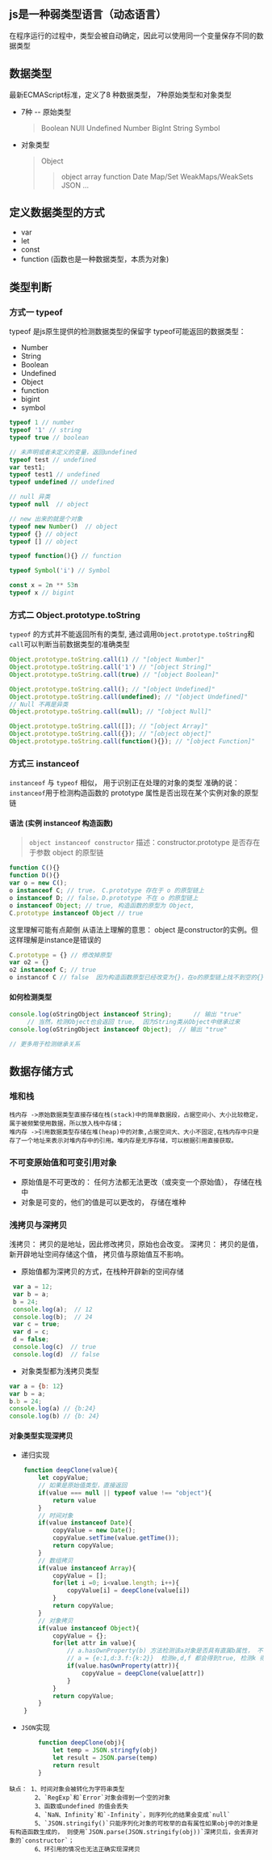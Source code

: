 ## js是一种弱类型语言（动态语言）
在程序运行的过程中，类型会被自动确定，因此可以使用同一个变量保存不同的数据类型

## 数据类型
 最新ECMAScript标准，定义了8 种数据类型， 7种原始类型和对象类型
 * 7种 -- 原始类型
   > Boolean
   > NUll
   > Undefined
   > Number
   > BigInt
   > String
   > Symbol
 * 对象类型
   > Object
    > > object
    > > array
    > > function
    > > Date
    > > Map/Set WeakMaps/WeakSets
    > > JSON
    > > ...
## 定义数据类型的方式
* var 
* let 
* const
* function (函数也是一种数据类型，本质为对象)

## 类型判断 
  ### 方式一 typeof 
  typeof 是js原生提供的检测数据类型的保留字 
  typeof可能返回的数据类型： 
   * Number
   * String    
   * Boolean    
   * Undefined    
   * Object    
   * function    
   * bigint    
   * symbol    

```javascript
typeof 1 // number
typeof '1' // string
typeof true // boolean

// 未声明或者未定义的变量，返回undefined
typeof test // undefined
var test1;
typeof test1 // undefined 
typeof undefined // undefined 

// null 异类
typeof null  // object 

// new 出来的就是个对象
typeof new Number()  // object
typeof {} // object
typeof [] // object

typeof function(){} // function

typeof Symbol('i') // Symbol

const x = 2n ** 53n 
typeof x // bigint
```
### 方式二 Object.prototype.toString
`typeof` 的方式并不能返回所有的类型,
通过调用`Object.prototype.toString`和`call`可以判断当前数据类型的准确类型

```javascript
Object.prototype.toString.call(1) // "[object Number]"
Object.prototype.toString.call('1') // "[object String]"
Object.prototype.toString.call(true) // "[object Boolean]"

Object.prototype.toString.call(); // "[object Undefined]"
Object.prototype.toString.call(undefined); // "[object Undefined]"
// Null 不再是异类
Object.prototype.toString.call(null); // "[object Null]"

Object.prototype.toString.call([]); // "[object Array]"
Object.prototype.toString.call({}); // "[object object]"
Object.prototype.toString.call(function(){}); // "[object Function]"
```

### 方式三 instanceof
`instanceof` 与 `typeof` 相似， 用于识别正在处理的对象的类型
准确的说： `instanceof`用于检测构造函数的 prototype 属性是否出现在某个实例对象的原型链
#### 语法  (实例 instanceof 构造函数)
> `object instanceof constructor`
   描述：constructor.prototype 是否存在于参数 object 的原型链
```javascript
function C(){} 
function D(){} 
var o = new C();
o instanceof C; // true， C.prototype 存在于 o 的原型链上 
o instanceof D; // false，D.prototype 不在 o 的原型链上
o instanceof Object; // true, 构造函数的原型为 Object,
C.prototype instanceof Object // true 
```
这里理解可能有点颠倒
从语法上理解的意思： object 是constructor的实例。但这样理解是instance是错误的
```javascript
C.prototype = {} // 修改掉原型
var o2 = {}
o2 instanceof C; // true
o instancof C // false  因为构造函数原型已经改变为{}，在o的原型链上找不到空的{}
```

#### 如何检测类型
```javascript
console.log(oStringObject instanceof String);      // 输出 "true"
     // 当然，检测Object也会返回 true,  因为String类从Object中继承过来
console.log(oStringObject instanceof Object);  // 输出 "true"

// 更多用于检测继承关系
```

## 数据存储方式
   ### 堆和栈
    栈内存 ->原始数据类型直接存储在栈(stack)中的简单数据段，占据空间小、大小比较稳定，属于被频繁使用数据，所以放入栈中存储；
    堆内存 ->引用数据类型存储在堆(heap)中的对象,占据空间大、大小不固定,在栈内存中只是存了一个地址来表示对堆内存中的引用。堆内存是无序存储，可以根据引用直接获取。
   ### 不可变原始值和可变引用对象
   + 原始值是不可更改的： 任何方法都无法更改（或突变一个原始值）， 存储在栈中
   + 对象是可变的，他们的值是可以更改的， 存储在堆种

   ### 浅拷贝与深拷贝
   浅拷贝： 拷贝的是地址，因此修改拷贝，原始也会改变。
   深拷贝： 拷贝的是值，新开辟地址空间存储这个值， 拷贝值与原始值互不影响。

   * 原始值都为深拷贝的方式，在栈种开辟新的空间存储
   ```javascript
    var a = 12;
    var b = a;
    b = 24;
    console.log(a);  // 12
    console.log(b);  // 24
    var c = true;
    var d = c;
    d = false;
    console.log(c)  // true
    console.log(d)  // false
   ```

   * 对象类型都为浅拷贝类型
   ```javascript
   var a = {b: 12}
   var b = a;
   b.b = 24;
   console.log(a) // {b:24}
   console.log(b) // {b: 24}
   ```
   
#### 对象类型实现深拷贝
* 递归实现

```javascript
    function deepClone(value){
        let copyValue;
        // 如果是原始值类型，直接返回
        if(value === null || typeof value !== "object"){
            return value
        }
        // 时间对象
        if(value instanceof Date){
            copyValue = new Date();
            copyValue.setTime(value.getTime());
            return copyValue;
        }
        // 数组拷贝
        if(value instanceof Array){
            copyValue = [];
            for(let i =0; i<value.length; i++){
                copyValue[i] = deepClone(value[i])
            }
            return copyValue;
        }
        // 对象拷贝
        if(value instanceof Object){
            copyValue = {};
            for(let attr in value){
                // a.hasOwnProperty(b) 方法检测该a对象是否具有直属b属性， 不会去寻找原型链
                // a = {e:1,d:3.f:{k:2}}  检测e,d,f 都会得到true, 检测k 得到false;
                if(value.hasOwnProperty(attr)){
                    copyValue = deepClone(value[attr])
                }
            }
            return copyValue;
        }
    }
```

* `JSON`实现
```javascript
        function deepClone(obj){
            let temp = JSON.stringfy(obj)
            let result = JSON.parse(temp)
            return result
        }
```
    缺点： 1、时间对象会被转化为字符串类型
           2、`RegExp`和`Error`对象会得到一个空的对象
           3、函数或undefined 的值会丢失
           4、`NaN、Infinity`和`-Infinity`，则序列化的结果会变成`null`
           5、`JSON.stringify()`只能序列化对象的可枚举的自有属性如果obj中的对象是有构造函数生成的， 则使用`JSON.parse(JSON.stringify(obj))`深拷贝后，会丢弃对象的`constructor`；
           6、环引用的情况也无法正确实现深拷贝
          